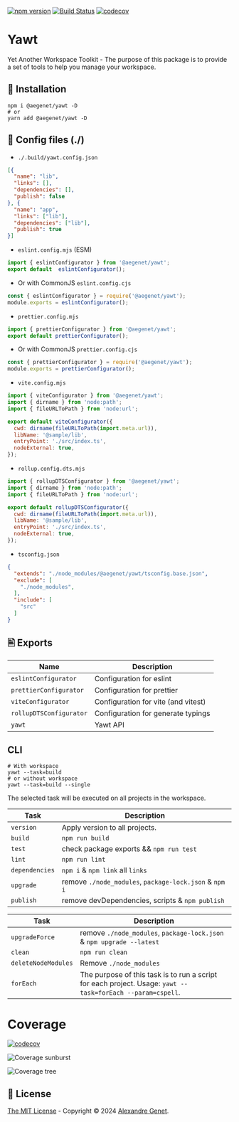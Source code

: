 [![npm version](https://img.shields.io/npm/v/@aegenet/yawt.svg)](https://www.npmjs.com/package/@aegenet/yawt)
[![Build Status](https://github.com/aegenet/yawt/actions/workflows/ci.yml/badge.svg)](https://github.com/aegenet/yawt/actions)
[![codecov](https://codecov.io/gh/aegenet/yawt/branch/main/graph/badge.svg?token=4E9LC0O0X1)](https://codecov.io/gh/aegenet/yawt)
<br />

#  Yawt

Yet Another Workspace Toolkit - The purpose of this package is to provide a set of tools to help you manage your workspace.

## 💾 Installation

```shell
npm i @aegenet/yawt -D
# or
yarn add @aegenet/yawt -D
```

## 📝 Config files (./)

- `./.build/yawt.config.json`
```json
[{
  "name": "lib",
  "links": [],
  "dependencies": [],
  "publish": false
}, {
  "name": "app",
  "links": ["lib"],
  "dependencies": ["lib"],
  "publish": true
}]
```

- `eslint.config.mjs` (ESM)
```javascript
import { eslintConfigurator } from '@aegenet/yawt';
export default  eslintConfigurator();
```

- Or with CommonJS `eslint.config.cjs`
```javascript
const { eslintConfigurator } = require('@aegenet/yawt');
module.exports = eslintConfigurator();
```

- `prettier.config.mjs`
```javascript
import { prettierConfigurator } from '@aegenet/yawt';
export default prettierConfigurator();
```

- Or with CommonJS  `prettier.config.cjs`
```javascript
const { prettierConfigurator } = require('@aegenet/yawt');
module.exports = prettierConfigurator();
```

- `vite.config.mjs`
```javascript
import { viteConfigurator } from '@aegenet/yawt';
import { dirname } from 'node:path';
import { fileURLToPath } from 'node:url';

export default viteConfigurator({
  cwd: dirname(fileURLToPath(import.meta.url)),
  libName: '@sample/lib',
  entryPoint: './src/index.ts',
  nodeExternal: true,
});
```

- `rollup.config.dts.mjs`
```javascript
import { rollupDTSConfigurator } from '@aegenet/yawt';
import { dirname } from 'node:path';
import { fileURLToPath } from 'node:url';

export default rollupDTSConfigurator({
  cwd: dirname(fileURLToPath(import.meta.url)),
  libName: '@sample/lib',
  entryPoint: './src/index.ts',
  nodeExternal: true,
});
```

- `tsconfig.json`
```json
{
  "extends": "./node_modules/@aegenet/yawt/tsconfig.base.json",
  "exclude": [
    "./node_modules",
  ],
  "include": [
    "src"
  ]
}
```

## 🖹 Exports

| Name | Description |
| --- | --- |
| `eslintConfigurator` | Configuration for eslint |
| `prettierConfigurator` | Configuration for prettier |
| `viteConfigurator` | Configuration for vite (and vitest) |
| `rollupDTSConfigurator` | Configuration for generate typings  |
| `yawt` | Yawt API  |

## CLI

```shell
# With workspace
yawt --task=build
# or without workspace
yawt --task=build --single
```

The selected task will be executed on all projects in the workspace.

| Task | Description |
| --- | --- |
| `version` | Apply version to all projects. |
| `build` | `npm run build` |
| `test` | check package exports && `npm run test` |
| `lint` | `npm run lint` |
| `dependencies` | `npm i` & `npm link` all `links` |
| `upgrade` | remove `./node_modules`, `package-lock.json` & `npm i` |
| `publish` | remove devDependencies, scripts & `npm publish` |

| Task | Description |
| --- | --- |
| `upgradeForce` | remove `./node_modules`, `package-lock.json` & `npm upgrade --latest` |
| `clean` | `npm run clean` |
| `deleteNodeModules` | Remove `./node_modules` |
| `forEach` | The purpose of this task is to run a script for each project. Usage: `yawt --task=forEach --param=cspell`. |


# Coverage

[![codecov](https://codecov.io/gh/aegenet/yawt/branch/main/graph/badge.svg?token=4E9LC0O0X1)](https://codecov.io/gh/aegenet/yawt)

![Coverage sunburst](https://codecov.io/gh/aegenet/yawt/branch/main/graphs/sunburst.svg?token=4E9LC0O0X1)

![Coverage tree](https://codecov.io/gh/aegenet/yawt/branch/main/graphs/tree.svg?token=4E9LC0O0X1)

## 📝 License

[The MIT License](LICENSE) - Copyright © 2024 [Alexandre Genet](https://github.com/aegenet).
